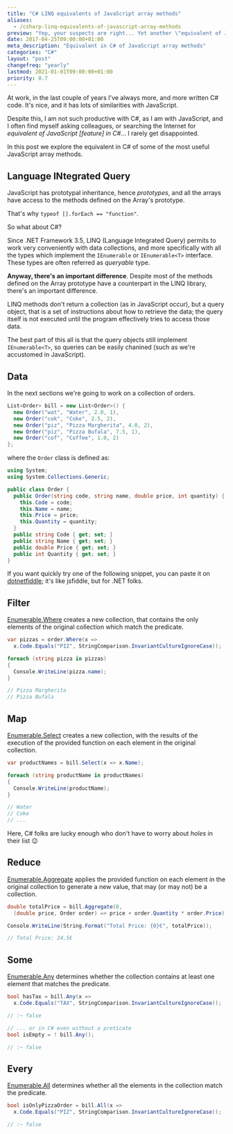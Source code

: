 ```yaml
---
title: "C# LINQ equivalents of JavaScript array methods"
aliases:
  - /csharp-linq-equivalents-of-javascript-array-methods
preview: "Yep, your suspects are right... Yet another \"equivalent of JavaScript [feature] in C#\" post for the polyglot programmers out there."
date: 2017-04-25T09:00:00+01:00
meta_description: "Equivalent in C# of JavaScript array methods"
categories: "C#"
layout: "post"
changefreq: "yearly"
lastmod: 2021-01-01T09:00:00+01:00
priority: 0.7
---
```


At work, in the last couple of years I've always more, and more written C# code. It's nice, and it has lots of similarities with JavaScript.

Despite this, I am not such productive with C#, as I am with JavaScript, and I often find myself asking colleagues, or searching the Internet for *equivalent of JavaScript [feature] in C#*... I rarely get disappointed.

In this post we explore the equivalent in C# of some of the most useful JavaScript array methods.

## Language INtegrated Query

JavaScript has prototypal inheritance, hence *prototypes*, and all the arrays have access to the methods defined on the Array's prototype. 

That's why `typeof [].forEach == "function"`.

So what about C#?

Since .NET Framework 3.5, LINQ (Language Integrated Query) permits to work very conveniently with data collections, and more specifically with all the types which implement the `IEnumerable` or `IEnumerable<T>` interface. These types are often referred as *queryable* type.

**Anyway, there's an important difference**. Despite most of the methods defined on the Array prototype have a counterpart in the LINQ library, there's an important difference.

LINQ methods don't return a collection (as in JavaScript occur), but a query object, that is a set of instructions about how to retrieve the data; the query itself is not executed until the program effectively tries to access those data.

The best part of this all is that the query objects still implement `IEnumerable<T>`, so queries can be easily chanined (such as we're accustomed in JavaScript).

## Data

In the next sections we're going to work on a collection of orders.

```c#
List<Order> bill = new List<Order>() {
  new Order("wat", "Water", 2.0, 1),
  new Order("cok", "Coke", 2.5, 2),
  new Order("piz", "Pizza Margherita", 4.0, 2),
  new Order("piz", "Pizza Bufala", 7.5, 1),
  new Order("cof", "Coffee", 1.0, 2)
};
```

where the `Order` class is defined as:

```c#
using System;
using System.Collections.Generic;

public class Order {
  public Order(string code, string name, double price, int quantity) {
    this.Code = code;
    this.Name = name;
    this.Price = price;
    this.Quantity = quantity;
  }
  public string Code { get; set; }
  public string Name { get; set; }
  public double Price { get; set; }
  public int Quantity { get; set; }
}
```

If you want quickly try one of the following snippet, you can paste it on [dotnetfiddle](https://dotnetfiddle.net/); it's like jsfiddle, but for .NET folks.

## Filter

[Enumerable.Where](https://msdn.microsoft.com/en-us/library/system.linq.enumerable.where.aspx) creates a new collection, that contains the only elements of the original collection which match the predicate.

```c#
var pizzas = order.Where(x => 
  x.Code.Equals("PIZ", StringComparison.InvariantCultureIgnoreCase));

foreach (string pizza in pizzas)
{
  Console.WriteLine(pizza.name);
}

// Pizza Margherita
// Pizza Bufala
```

## Map

[Enumerable.Select](https://msdn.microsoft.com/en-us/library/system.linq.enumerable.select.aspx) creates a new collection, with the results of the execution of the provided function on each element in the original collection.

```c#
var productNames = bill.Select(x => x.Name);

foreach (string productName in productNames)
{
  Console.WriteLine(productName);
}

// Water
// Coke
// ...
```

Here, C# folks are lucky enough who don't have to worry about *holes* in their list 😉

## Reduce

[Enumerable.Aggregate](https://msdn.microsoft.com/en-us/library/system.linq.enumerable.aggregate.aspx) applies the provided function on each element in the original collection to generate a new value, that may (or may not) be a collection.

```c#
double totalPrice = bill.Aggregate(0,
  (double price, Order order) => price + order.Quantity * order.Price);

Console.WriteLine(String.Format("Total Price: {0}€", totalPrice));

// Total Price: 24.5€
```

## Some

[Enumerable.Any](https://msdn.microsoft.com/en-us/library/system.linq.enumerable.any.aspx) determines whether the collection contains at least one element that matches the predicate.

```c#
bool hasTax = bill.Any(x =>
  x.Code.Equals("TAX", StringComparison.InvariantCultureIgnoreCase));

// :~ false

// ... or in C# even without a preticate
bool isEmpty = ! bill.Any();

// :~ false
```

## Every

[Enumerable.All](https://msdn.microsoft.com/en-us/library/bb548541.aspx) determines whether all the elements in the collection match the predicate.

```c#
bool isOnlyPizzaOrder = bill.All(x => 
  x.Code.Equals("PIZ", StringComparison.InvariantCultureIgnoreCase));

// :~ false
```
